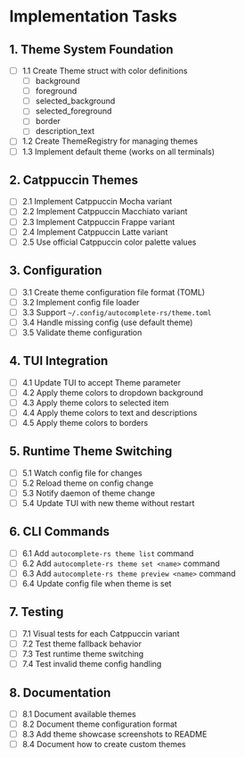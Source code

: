 # Implementation Tasks

## 1. Theme System Foundation

- [ ] 1.1 Create Theme struct with color definitions
  - [ ] background
  - [ ] foreground
  - [ ] selected_background
  - [ ] selected_foreground
  - [ ] border
  - [ ] description_text
- [ ] 1.2 Create ThemeRegistry for managing themes
- [ ] 1.3 Implement default theme (works on all terminals)

## 2. Catppuccin Themes

- [ ] 2.1 Implement Catppuccin Mocha variant
- [ ] 2.2 Implement Catppuccin Macchiato variant
- [ ] 2.3 Implement Catppuccin Frappe variant
- [ ] 2.4 Implement Catppuccin Latte variant
- [ ] 2.5 Use official Catppuccin color palette values

## 3. Configuration

- [ ] 3.1 Create theme configuration file format (TOML)
- [ ] 3.2 Implement config file loader
- [ ] 3.3 Support `~/.config/autocomplete-rs/theme.toml`
- [ ] 3.4 Handle missing config (use default theme)
- [ ] 3.5 Validate theme configuration

## 4. TUI Integration

- [ ] 4.1 Update TUI to accept Theme parameter
- [ ] 4.2 Apply theme colors to dropdown background
- [ ] 4.3 Apply theme colors to selected item
- [ ] 4.4 Apply theme colors to text and descriptions
- [ ] 4.5 Apply theme colors to borders

## 5. Runtime Theme Switching

- [ ] 5.1 Watch config file for changes
- [ ] 5.2 Reload theme on config change
- [ ] 5.3 Notify daemon of theme change
- [ ] 5.4 Update TUI with new theme without restart

## 6. CLI Commands

- [ ] 6.1 Add `autocomplete-rs theme list` command
- [ ] 6.2 Add `autocomplete-rs theme set <name>` command
- [ ] 6.3 Add `autocomplete-rs theme preview <name>` command
- [ ] 6.4 Update config file when theme is set

## 7. Testing

- [ ] 7.1 Visual tests for each Catppuccin variant
- [ ] 7.2 Test theme fallback behavior
- [ ] 7.3 Test runtime theme switching
- [ ] 7.4 Test invalid theme config handling

## 8. Documentation

- [ ] 8.1 Document available themes
- [ ] 8.2 Document theme configuration format
- [ ] 8.3 Add theme showcase screenshots to README
- [ ] 8.4 Document how to create custom themes

